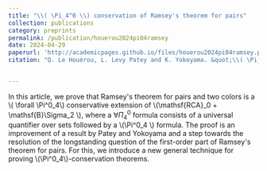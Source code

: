 ```yaml
---
title: "\\( \Pi_4^0 \\) conservation of Ramsey's theorem for pairs"
collection: publications
category: preprints
permalink: /publication/houerou2024pi04ramsey
date: 2024-04-29
paperurl: 'http://academicpages.github.io/files/houerou2024pi04ramsey.pdf'
citation: "Q. Le Houérou, L. Levy Patey and K. Yokoyama. &quot;\\( \Pi_4^0 \\) conservation of Ramsey's theorem for pairs.&quot; "


---
```


In this article, we prove that Ramsey's theorem for pairs and two colors is a \\( \forall \Pi^0_4\\) conservative extension of \\(\mathsf{RCA}_0 + \mathsf{B}\Sigma_2 \\), where a $\forall \Pi^0_4$ formula consists of a universal quantifier over sets followed by a \\(\Pi^0_4 \\) formula. The proof is an improvement of a result by Patey and Yokoyama and a step towards the resolution of the longstanding question of the first-order part of Ramsey's theorem for pairs. For this, we introduce a new general technique for proving \\(\Pi^0_4\\)-conservation theorems. 